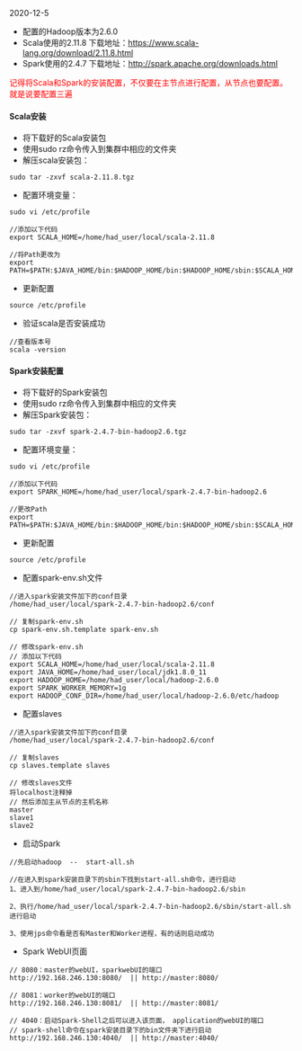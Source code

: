 2020-12-5
- 配置的Hadoop版本为2.6.0
- Scala使用的2.11.8  下载地址：https://www.scala-lang.org/download/2.11.8.html
- Spark使用的2.4.7  下载地址：http://spark.apache.org/downloads.html

<font color="red">记得将Scala和Spark的安装配置，不仅要在主节点进行配置，从节点也要配置。就是说要配置三遍</font>

#### Scala安装
- 将下载好的Scala安装包
- 使用sudo rz命令传入到集群中相应的文件夹
- 解压scala安装包：

```
sudo tar -zxvf scala-2.11.8.tgz
```

- 配置环境变量：
```
sudo vi /etc/profile

//添加以下代码
export SCALA_HOME=/home/had_user/local/scala-2.11.8

//将Path更改为
export PATH=$PATH:$JAVA_HOME/bin:$HADOOP_HOME/bin:$HADOOP_HOME/sbin:$SCALA_HOME/bin:$HIVE_HOME/bin
```

- 更新配置
```
source /etc/profile
```

- 验证scala是否安装成功
```
//查看版本号
scala -version
```

#### Spark安装配置

- 将下载好的Spark安装包
- 使用sudo rz命令传入到集群中相应的文件夹
- 解压Spark安装包：
```
sudo tar -zxvf spark-2.4.7-bin-hadoop2.6.tgz
```

- 配置环境变量：
```
sudo vi /etc/profile

//添加以下代码
export SPARK_HOME=/home/had_user/local/spark-2.4.7-bin-hadoop2.6

//更改Path
export PATH=$PATH:$JAVA_HOME/bin:$HADOOP_HOME/bin:$HADOOP_HOME/sbin:$SCALA_HOME/bin:$SPARK_HOME/bin:$HIVE_HOME/bin
```

- 更新配置
```
source /etc/profile
```

- 配置spark-env.sh文件
```
//进入spark安装文件加下的conf目录
/home/had_user/local/spark-2.4.7-bin-hadoop2.6/conf

// 复制spark-env.sh
cp spark-env.sh.template spark-env.sh

// 修改spark-env.sh
// 添加以下代码
export SCALA_HOME=/home/had_user/local/scala-2.11.8
export JAVA_HOME=/home/had_user/local/jdk1.8.0_11
export HADOOP_HOME=/home/had_user/local/hadoop-2.6.0
export SPARK_WORKER_MEMORY=1g
export HADOOP_CONF_DIR=/home/had_user/local/hadoop-2.6.0/etc/hadoop
```

- 配置slaves
```
//进入spark安装文件加下的conf目录
/home/had_user/local/spark-2.4.7-bin-hadoop2.6/conf

// 复制slaves
cp slaves.template slaves

// 修改slaves文件
将localhost注释掉
// 然后添加主从节点的主机名称
master
slave1
slave2
```

- 启动Spark
```
//先启动hadoop  --  start-all.sh

//在进入到spark安装目录下的sbin下找到start-all.sh命令，进行启动
1、进入到/home/had_user/local/spark-2.4.7-bin-hadoop2.6/sbin

2、执行/home/had_user/local/spark-2.4.7-bin-hadoop2.6/sbin/start-all.sh进行启动

3、使用jps命令看是否有Master和Worker进程，有的话则启动成功
```

- Spark WebUI页面
```
// 8080：master的webUI，sparkwebUI的端口
http://192.168.246.130:8080/  || http://master:8080/

// 8081：worker的webUI的端口
http://192.168.246.130:8081/  || http://master:8081/

// 4040：启动Spark-Shell之后可以进入该页面， application的webUI的端口
// spark-shell命令在spark安装目录下的bin文件夹下进行启动
http://192.168.246.130:4040/  || http://master:4040/
```